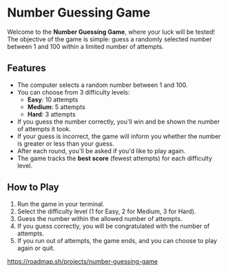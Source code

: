 # Number Guessing Game

Welcome to the **Number Guessing Game**, where your luck will be tested! The objective of the game is simple: guess a randomly selected number between 1 and 100 within a limited number of attempts.

## Features
- The computer selects a random number between 1 and 100.
- You can choose from 3 difficulty levels:
  - **Easy**: 10 attempts
  - **Medium**: 5 attempts
  - **Hard**: 3 attempts
- If you guess the number correctly, you'll win and be shown the number of attempts it took.
- If your guess is incorrect, the game will inform you whether the number is greater or less than your guess.
- After each round, you'll be asked if you'd like to play again.
- The game tracks the **best score** (fewest attempts) for each difficulty level.

## How to Play
1. Run the game in your terminal.
2. Select the difficulty level (1 for Easy, 2 for Medium, 3 for Hard).
3. Guess the number within the allowed number of attempts.
4. If you guess correctly, you will be congratulated with the number of attempts.
5. If you run out of attempts, the game ends, and you can choose to play again or quit.


https://roadmap.sh/projects/number-guessing-game
